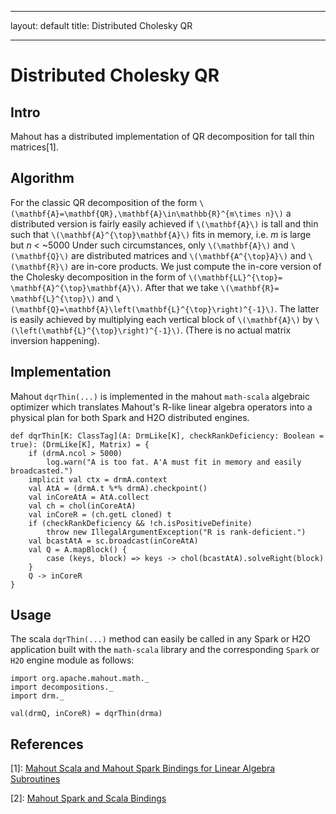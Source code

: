 <!--
 Licensed to the Apache Software Foundation (ASF) under one or more
 contributor license agreements.  See the NOTICE file distributed with
 this work for additional information regarding copyright ownership.
 The ASF licenses this file to You under the Apache License, Version 2.0
 (the "License"); you may not use this file except in compliance with
 the License.  You may obtain a copy of the License at

     http://www.apache.org/licenses/LICENSE-2.0

 Unless required by applicable law or agreed to in writing, software
 distributed under the License is distributed on an "AS IS" BASIS,
 WITHOUT WARRANTIES OR CONDITIONS OF ANY KIND, either express or implied.
 See the License for the specific language governing permissions and
 limitations under the License.
-->
---
layout: default
title: Distributed Cholesky QR

    
---

# Distributed Cholesky QR


## Intro

Mahout has a distributed implementation of QR decomposition for tall thin matrices[1].

## Algorithm 

For the classic QR decomposition of the form `\(\mathbf{A}=\mathbf{QR},\mathbf{A}\in\mathbb{R}^{m\times n}\)` a distributed version is fairly easily achieved if `\(\mathbf{A}\)` is tall and thin such that `\(\mathbf{A}^{\top}\mathbf{A}\)` fits in memory, i.e. *m* is large but *n* < ~5000 Under such circumstances, only `\(\mathbf{A}\)` and `\(\mathbf{Q}\)` are distributed matrices and `\(\mathbf{A^{\top}A}\)` and `\(\mathbf{R}\)` are in-core products. We just compute the in-core version of the Cholesky decomposition in the form of `\(\mathbf{LL}^{\top}= \mathbf{A}^{\top}\mathbf{A}\)`.  After that we take `\(\mathbf{R}= \mathbf{L}^{\top}\)` and `\(\mathbf{Q}=\mathbf{A}\left(\mathbf{L}^{\top}\right)^{-1}\)`.  The latter is easily achieved by multiplying each vertical block of `\(\mathbf{A}\)` by `\(\left(\mathbf{L}^{\top}\right)^{-1}\)`.  (There is no actual matrix inversion happening). 



## Implementation

Mahout `dqrThin(...)` is implemented in the mahout `math-scala` algebraic optimizer which translates Mahout's R-like linear algebra operators into a physical plan for both Spark and H2O distributed engines.

    def dqrThin[K: ClassTag](A: DrmLike[K], checkRankDeficiency: Boolean = true): (DrmLike[K], Matrix) = {        
        if (drmA.ncol > 5000)
            log.warn("A is too fat. A'A must fit in memory and easily broadcasted.")
        implicit val ctx = drmA.context
        val AtA = (drmA.t %*% drmA).checkpoint()
        val inCoreAtA = AtA.collect
        val ch = chol(inCoreAtA)
        val inCoreR = (ch.getL cloned) t
        if (checkRankDeficiency && !ch.isPositiveDefinite)
            throw new IllegalArgumentException("R is rank-deficient.")
        val bcastAtA = sc.broadcast(inCoreAtA)
        val Q = A.mapBlock() {
            case (keys, block) => keys -> chol(bcastAtA).solveRight(block)
        }
        Q -> inCoreR
    }


## Usage

The scala `dqrThin(...)` method can easily be called in any Spark or H2O application built with the `math-scala` library and the corresponding `Spark` or `H2O` engine module as follows:

    import org.apache.mahout.math._
    import decompositions._
    import drm._
    
    val(drmQ, inCoreR) = dqrThin(drma)

 
## References

[1]: [Mahout Scala and Mahout Spark Bindings for Linear Algebra Subroutines](http://mahout.apache.org/users/sparkbindings/ScalaSparkBindings.pdf)

[2]: [Mahout Spark and Scala Bindings](http://mahout.apache.org/users/sparkbindings/home.html)

